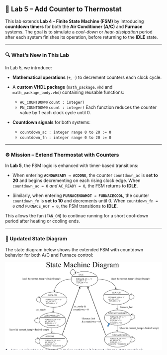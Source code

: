 ## 🧮 Lab 5 – Add Counter to Thermostat

This lab extends **Lab 4 – Finite State Machine (FSM)** by introducing **countdown timers** for both the **Air Conditioner (A/C)** and **Furnace** systems.
The goal is to simulate a *cool-down* or *heat-dissipation* period after each system finishes its operation, before returning to the **IDLE** state.

---

### 🔍 What’s New in This Lab

In Lab 5, we introduce:

* **Mathematical operations** (`+`, `-`) to decrement counters each clock cycle.
* A **custom VHDL package** (`math_package.vhd` and `math_package_body.vhd`) containing reusable functions:

  * `AC_COUNTDOWN(count : integer)`
  * `FN_COUNTDOWN(count : integer)`
    Each function reduces the counter value by 1 each clock cycle until 0.
* **Countdown signals** for both systems:

  * `countdown_ac : integer range 0 to 20 := 0`
  * `countdown_fn : integer range 0 to 20 := 0`

---

### ⚙️ Mission – Extend Thermostat with Counters

In **Lab 5**, the FSM logic is enhanced with timer-based transitions:

* When entering **`ACNOWREADY → ACDONE`**,
  the counter `countdown_ac` is **set to 20** and begins decrementing on each rising clock edge.
  When `countdown_ac = 0` *and* `AC_READY = 0`, the FSM returns to **IDLE**.

* Similarly, when entering **`FURNACENOWHOT → FURNACECOOL`**,
  the counter `countdown_fn` is **set to 10** and decrements until 0.
  When `countdown_fn = 0` *and* `FURNACE_HOT = 0`, the FSM transitions to **IDLE**.

This allows the fan (`FAN_ON`) to continue running for a short cool-down period after heating or cooling ends.

---

### 🧠 Updated State Diagram

The state diagram below shows the extended FSM with countdown behavior for both A/C and Furnace control:

![Lab 5 State Diagram](../images/lab5statediagram.png)
